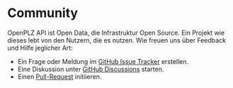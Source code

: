 # Community

OpenPLZ API ist Open Data, die Infrastruktur Open Source. Ein Projekt wie dieses lebt von den Nutzern, die es nutzen. Wie freuen uns über Feedback und Hilfe jeglicher Art:

+ Ein Frage oder Meldung im [GitHub Issue Tracker](https://github.com/openpotato/openplzapi/issues) erstellen.
+ Eine Diskussion unter [GitHub Discussions](https://github.com/openpotato/openplzapi.website/discussions) starten.
+ Einen [Pull-Request](https://github.com/openpotato/openplzapi/pulls) initiieren.
